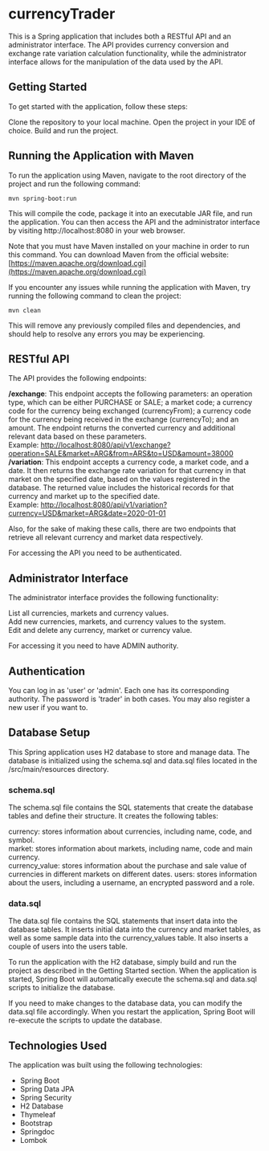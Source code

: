 # currencyTrader
This is a Spring application that includes both a RESTful API and an administrator interface. The API provides currency conversion and exchange rate variation calculation functionality, while the administrator interface allows for the manipulation of the data used by the API.

## Getting Started
To get started with the application, follow these steps:

Clone the repository to your local machine.
Open the project in your IDE of choice.
Build and run the project.

## Running the Application with Maven
To run the application using Maven, navigate to the root directory of the project and run the following command:
```
mvn spring-boot:run
```
This will compile the code, package it into an executable JAR file, and run the application. You can then access the API and the administrator interface by visiting http://localhost:8080 in your web browser.

Note that you must have Maven installed on your machine in order to run this command. You can download Maven from the official website:
[https://maven.apache.org/download.cgi](https://maven.apache.org/download.cgi)

If you encounter any issues while running the application with Maven, try running the following command to clean the project:
```
mvn clean
```
This will remove any previously compiled files and dependencies, and should help to resolve any errors you may be experiencing.

## RESTful API
The API provides the following endpoints:

**/exchange**: This endpoint accepts the following parameters: an operation type, which can be either PURCHASE or SALE; a market code; a currency code for the currency being exchanged (currencyFrom); a currency code for the currency being received in the exchange (currencyTo); and an amount. The endpoint returns the converted currency and additional relevant data based on these parameters.  
Example: [http://localhost:8080/api/v1/exchange?operation=SALE&market=ARG&from=ARS&to=USD&amount=38000](http://localhost:8080/api/v1/exchange?operation=SALE&market=ARG&from=ARS&to=USD&amount=38000)  
**/variation**: This endpoint accepts a currency code, a market code, and a date. It then returns the exchange rate variation for that currency in that market on the specified date, based on the values registered in the database. The returned value includes the historical records for that currency and market up to the specified date.  
Example: [http://localhost:8080/api/v1/variation?currency=USD&market=ARG&date=2020-01-01](http://localhost:8080/api/v1/variation?currency=USD&market=ARG&date=2020-01-01)

Also, for the sake of making these calls, there are two endpoints that retrieve all relevant currency and market data respectively.

For accessing the API you need to be authenticated.

## Administrator Interface
The administrator interface provides the following functionality:

List all currencies, markets and currency values.  
Add new currencies, markets, and currency values to the system.  
Edit and delete any currency, market or currency value.    

For accessing it you need to have ADMIN authority.

## Authentication
You can log in as 'user' or 'admin'. Each one has its corresponding authority. The password is 'trader' in both cases. You may also register a new user if you want to.

## Database Setup
This Spring application uses H2 database to store and manage data. The database is initialized using the schema.sql and data.sql files located in the /src/main/resources directory.

### schema.sql
The schema.sql file contains the SQL statements that create the database tables and define their structure. It creates the following tables:

currency: stores information about currencies, including name, code, and symbol.  
market: stores information about markets, including name, code and main currency.  
currency_value: stores information about the purchase and sale value of currencies in different markets on different dates.
users: stores information about the users, including a username, an encrypted password and a role.

### data.sql
The data.sql file contains the SQL statements that insert data into the database tables. It inserts initial data into the currency and market tables, as well as some sample data into the currency_values table. It also inserts a couple of users into the users table.

To run the application with the H2 database, simply build and run the project as described in the Getting Started section. When the application is started, Spring Boot will automatically execute the schema.sql and data.sql scripts to initialize the database.

If you need to make changes to the database data, you can modify the data.sql file accordingly. When you restart the application, Spring Boot will re-execute the scripts to update the database.

## Technologies Used
The application was built using the following technologies:

- Spring Boot
- Spring Data JPA
- Spring Security
- H2 Database
- Thymeleaf
- Bootstrap
- Springdoc
- Lombok
